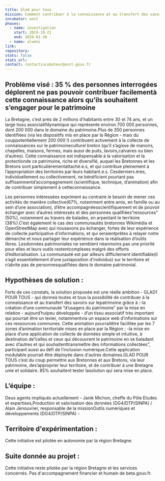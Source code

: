 ```yaml
---
title: Glad pour tous
mission: Comment contribuer à la connaissance et au transfert des savoirs sur le patrimoine breton
incubator: anct
phases:
  - name: investigation
    start: 2019-10-21
    end: 2020-01-30
  - name: alumni
link:
repository: 
stats: false 
stats_url: 
contact: contactincubateur@anct.gouv.fr
---
```


## Problème visé : 35 % des personnes interrogées déplorent ne pas pouvoir contribuer facilementà cette connaissance alors qu’ils souhaitent s’engager pour le patrimoine
La Bretagne, c’est près de 2 millions d'habitants entre 30 et 74 ans, et un large tissu associatifdynamique qui représente environ 700 000 personnes, dont 200 000 dans le domaine du patrimoine.Plus de 350 personnes identifiées (via les dispositifs mis en place par la Région - mais du couppotentiellement 200 000 !) contribuent activement à la collecte de connaissances sur le patrimoineculturel breton (qu’il s’agisse de manoirs, chapelles, maisons, fermes, mais aussi de puits, lavoirs,calvaires ou bien d’autres). Cette connaissance est indispensable à la valorisation et la protectionde   ce   patrimoine,   riche   et   diversifié,   auquel   les   Bretonnes   et   les   Bretons   sont   particulièrementattaché.e.s, et qui contribue pleinement à l’appropriation des territoires par leurs habitant.e.s. Cesderniers.ères,   individuellement   ou   collectivement,   ne   bénéficient   pourtant   pas   suffisammentd’accompagnement   (scientifique,   technique,   d’animation)   afin   de   contribuer   simplement   à   cetteconnaissance.

Les personnes intéressées expriment au contraire le besoin de mener ces activités de manière collective(67%,   notamment   entre   amis,   en   famille   ou   au   sein   d’une   association),   d’être   accompagnéesscientifiquement   et   de   pouvoir   échanger   avec   d’autres   intéressés   et   des   personnes   qualifiées“ressources” (50%), notamment au travers de balades, en arpentant le territoire (38%).C’est également le cas des communautés bretonnes  Wikimédia  et   OpenStreetMap  avec qui nousavons pu échanger, fortes de leur expérience de collecte participative d’informations, et qui seraientprêtes à relayer notre démarche et nous partager leur expérience dans la réalisation d’outils libres. Lesdonnées patrimoniales ne semblent  néanmoins pas  une priorité pour elles et leurs outils restentcomplexes malgré des efforts d’éditorialisation. La communauté est par ailleurs difficilement identifiable(il s’agit essentiellement d’une juxtaposition d'individus) sur le territoire et n’abrite pas de personnesqualifiées dans le domaine patrimonial.

## Hypothèses de solution : 
Forts de ces constats, la solution proposée est une réelle ambition - GLAD1 POUR TOUS - qui donneà toutes et tous la possibilité de contribuer à la connaissance et au transfert des savoirs sur lepatrimoine grâce à :-la création d’une communauté “d’usagers du patrimoine” par la mise en relation - aujourd’huipeu développée - d’un tissu associatif très important qui pourrait être un levier, notammentvia un espace web d’informations sur ces ressources communes. Cette animation pourraitêtre facilitée par les 7 zones d’animation territoriale mises en place par la Région ; -la mise en place d’une application de collecte de données simple et intuitive, à destination de“celles et ceux qui découvrent le patrimoine en se baladant avec d’autres et qui souhaitenttransmettre des informations collectées”, participant aussi au défi de l’inclusion numérique.Cette application modulable pourrait être déployée dans d'autres domaines.GLAD POUR TOUS c’est du coup permettre aux Bretonnes et aux Bretons, via leur patrimoine, des’approprier leur territoire, et de contribuer à une Bretagne unie et solidaire. 85% souhaitent tester lasolution qui sera mise en place.

## L’équipe :
Deux   agents  impliqués   actuellement  - Janik   Michon,   cheffe   du  Pôle   Etudes   et   expertises,Production et valorisation des données (DG4/DTP/SINPA) / Alain Jenouvrier, responsable de la missionOutils numériques et développements (DG4/DTP/SINPA) -

## Territoire d'expérimentation : 
Cette initiative est pilotée en autonomie par la région Bretagne.

## Suite donnée au projet : 
Cette initiative reste pilotée par la région Bretagne et les services concernés. Pas d'accompagnement financier et humain de beta.gouv.fr.
